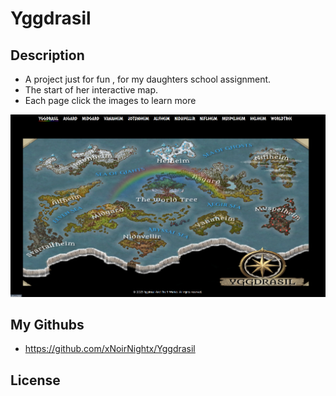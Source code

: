 # Yggdrasil 

## Description
- A project just for fun , for my daughters school assignment.
- The start of her interactive map. 
- Each page click the images to learn more 


![Yggdrasil](/public/screenshot.png)



## My Githubs

- https://github.com/xNoirNightx/Yggdrasil 

## License
